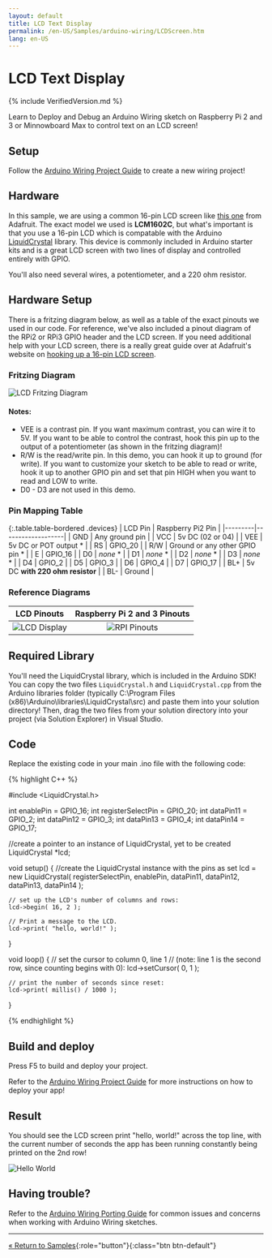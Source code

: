 ```yaml
---
layout: default
title: LCD Text Display
permalink: /en-US/Samples/arduino-wiring/LCDScreen.htm
lang: en-US
---
```


# LCD Text Display

{% include VerifiedVersion.md %}

Learn to Deploy and Debug an Arduino Wiring sketch on Raspberry Pi 2 and 3 or Minnowboard Max to control text on an LCD screen!

## Setup

Follow the [Arduino Wiring Project Guide]({{site.baseurl}}/{{page.lang}}/win10/ArduinoWiringProjectGuide.htm) to create a new wiring project!

## Hardware

In this sample, we are using a common 16-pin LCD screen like [this one](https://www.adafruit.com/products/181) from Adafruit. The exact model we used is **LCM1602C**, but what's important is that you use a 16-pin LCD which is compatable with the Arduino [LiquidCrystal](https://www.arduino.cc/en/Reference/LiquidCrystal) library. This device is commonly included in Arduino starter kits and is a great LCD screen with two lines of display and controlled entirely with GPIO.

You'll also need several wires, a potentiometer, and a 220 ohm resistor.

## Hardware Setup

There is a fritzing diagram below, as well as a table of the exact pinouts we used in our code. For reference, we've also included a pinout diagram of the RPi2 or RPi3 GPIO header and the LCD screen. If you need additional help with your LCD screen, there is a really great guide over at Adafruit's website on [hooking up a 16-pin LCD screen](https://learn.adafruit.com/character-lcds).

### Fritzing Diagram

![LCD Fritzing Diagram]({{site.baseurl}}/Resources/images/arduino_wiring/pi2_lcd_fritz.png)

#### Notes:

* VEE is a contrast pin. If you want maximum contrast, you can wire it to 5V. If you want to be able to control the contrast, hook this pin up to the output of a potentiometer (as shown in the fritzing diagram)!
* R/W is the read/write pin. In this demo, you can hook it up to ground (for write). If you want to customize your sketch to be able to read or write, hook it up to another GPIO pin and set that pin HIGH when you want to read and LOW to write.
* D0 - D3 are not used in this demo.

### Pin Mapping Table

{:.table.table-bordered .devices}
| LCD Pin | Raspberry Pi2 Pin |
|---------|-------------------|
| GND | Any ground pin |
| VCC | 5v DC (02 or 04) |
| VEE | 5v DC or POT output * |
| RS  | GPIO_20 |
| R/W | Ground or any other GPIO pin * |
| E   | GPIO_16 |
| D0  | *none* * |
| D1  | *none* * |
| D2  | *none* * |
| D3  | *none* * |
| D4  | GPIO_2 |
| D5  | GPIO_3 |
| D6  | GPIO_4 |
| D7  | GPIO_17 |
| BL+ | 5v DC **with 220 ohm resistor** |
| BL- | Ground |

### Reference Diagrams

| LCD Pinouts | Raspberry Pi 2 and 3 Pinouts |
|:-----------:|:----------------------:|
| ![LCD Display]({{site.baseurl}}/Resources/images/arduino_wiring/lcd_16pins.jpg) | ![RPI Pinouts]({{site.baseurl}}/Resources/images/arduino_wiring/pi2_pinouts.png) |

## Required Library

You'll need the LiquidCrystal library, which is included in the Arduino SDK! You can copy the two files `LiquidCrystal.h` and `LiquidCrystal.cpp` from the Arduino libraries folder (typically C:\Program Files (x86)\Arduino\libraries\LiquidCrystal\src\) and paste them into your solution directory! Then, drag the two files from your solution directory into your project (via Solution Explorer) in Visual Studio.


## Code

Replace the existing code in your main .ino file with the following code:

{% highlight C++ %}

#include <LiquidCrystal.h>

int enablePin = GPIO_16;
int registerSelectPin = GPIO_20;
int dataPin11 = GPIO_2;
int dataPin12 = GPIO_3;
int dataPin13 = GPIO_4;
int dataPin14 = GPIO_17;

//create a pointer to an instance of LiquidCrystal, yet to be created
LiquidCrystal *lcd;

void setup() {
	//create the LiquidCrystal instance with the pins as set
    lcd = new LiquidCrystal( registerSelectPin, enablePin, dataPin11, dataPin12, dataPin13, dataPin14 );
	
    // set up the LCD's number of columns and rows:
    lcd->begin( 16, 2 );
	
    // Print a message to the LCD.
    lcd->print( "hello, world!" );
}

void loop() {
    // set the cursor to column 0, line 1
    // (note: line 1 is the second row, since counting begins with 0):
    lcd->setCursor( 0, 1 );
	
    // print the number of seconds since reset:
    lcd->print( millis() / 1000 );
}


{% endhighlight %}


## Build and deploy
Press F5 to build and deploy your project.

Refer to the [Arduino Wiring Project Guide]({{site.baseurl}}/{{page.lang}}/win10/ArduinoWiringProjectGuide.htm) for more instructions on how to deploy your app!

## Result
You should see the LCD screen print "hello, world!" across the top line, with the current number of seconds the app has been running constantly being printed on the 2nd row!

![Hello World]({{site.baseurl}}/Resources/images/arduino_wiring/lcd_helloworld.jpg)

## Having trouble?

Refer to the [Arduino Wiring Porting Guide]({{site.baseurl}}/{{page.lang}}/win10/ArduinoWiringPortingGuide.htm) for common issues and concerns when working with Arduino Wiring sketches.

---

[&laquo; Return to Samples]({{site.baseurl}}/{{page.lang}}/win10/StartCoding.htm){:role="button"}{:class="btn btn-default"}

